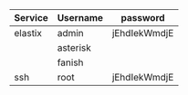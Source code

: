 | Service    | Username | password |
| ---------- | -------- | ------------ |
| elastix    | admin    | jEhdIekWmdjE |
|    | asterisk  |              |
|     |  fanish  |              |
|  ssh |  root| jEhdIekWmdjE |